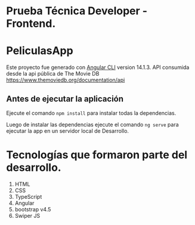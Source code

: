# Prueba Técnica Developer - Frontend.

# PeliculasApp

Este proyecto fue generado con [Angular CLI](https://github.com/angular/angular-cli) version 14.1.3.
API consumida desde la api pública de The Movie DB https://www.themoviedb.org/documentation/api 

## Antes de ejecutar la aplicación

Ejecute el comando `npm install` para instalar todas la dependencias.

Luego de instalar las dependencias ejecute el comando `ng serve` para ejecutar la app en un servidor local de Desarrollo.

# Tecnologías que formaron parte del desarrollo.
1. HTML
2. CSS
3. TypeScript
4. Angular 
5. bootstrap v4.5
6. Swiper JS
